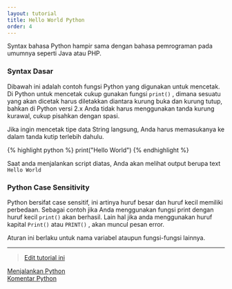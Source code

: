 ```yaml
---
layout: tutorial
title: Hello World Python
order: 4
---
```


Syntax bahasa Python hampir sama dengan bahasa pemrograman pada umumnya seperti Java atau PHP.

### Syntax Dasar

Dibawah ini adalah contoh fungsi Python yang digunakan untuk mencetak. Di Python untuk mencetak cukup gunakan fungsi `print()` , dimana sesuatu yang akan dicetak harus diletakkan diantara kurung buka dan kurung tutup, bahkan di Python versi 2.x Anda tidak harus menggunakan tanda kurung kurawal, cukup pisahkan dengan spasi.

Jika ingin mencetak tipe data String langsung, Anda harus memasukanya ke dalam tanda kutip terlebih dahulu.

{% highlight python %}
print("Hello World")
{% endhighlight %}

Saat anda menjalankan script diatas, Anda akan melihat output berupa text `Hello World`

### Python Case Sensitivity

Python bersifat case sensitif, ini artinya huruf besar dan huruf kecil memiliki perbedaan. Sebagai contoh jika Anda menggunakan fungsi print dengan huruf kecil `print()` akan berhasil. Lain hal jika anda menggunakan huruf kapital `Print()` atau `PRINT()` , akan muncul pesan error.

Aturan ini berlaku untuk nama variabel ataupun fungsi-fungsi lainnya.

---

> [Edit tutorial ini](https://github.com/belajarpythoncom/belajarpythoncom.github.io/edit/master/_tutorial/hello-world-python.md)

<div class="row navigation-tutorial">
    <div class="col-md-6 prev-tutorial">
        <a href="/tutorial/menjalankan-python"><i class="fas fa-arrow-circle-left"></i>Menjalankan Python</a>
    </div>
    <div class="col-md-6 next-tutorial">
        <a href="/tutorial/komentar-python" class="hoverable">Komentar Python<i class="fas fa-arrow-circle-right"></i></a>
    </div>
</div>
